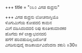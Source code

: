 +++
title = "೦೩೦ ವಿಗಡ ರುದ್ರನು"

+++
ವಿಗಡ ರುದ್ರನು ಲೋಚನಾಗ್ನಿಯೊ  
ಳೊಗುಮಿಗೆಯ ಕೋಪದಲಿ ಕಾಮನ  
ಮಿಗೆ ದಹಿಸಿದಂದದಲಿ ರಿಪು ಕುಂತೀಕುಮಾರಕರ   
ಹೊಗೆದು ಕಳೆ ಲಾಕ್ಷಾಭವನದಲಿ  
ಹಗೆಗೆ ಹರಿವಹುದಿಲ್ಲದಿರ್ದೊಡೆ  
ವಿಗಡಿಸುವುದೈ ರಾಜಕಾರ್ಯವಿದೆಂದನಾ ಶಕುನಿ    ॥30॥